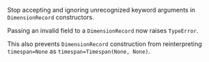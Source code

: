 Stop accepting and ignoring unrecognized keyword arguments in `DimensionRecord` constructors.

Passing an invalid field to a `DimensionRecord` now raises `TypeError`.

This also prevents `DimensionRecord` construction from reinterpreting `timespan=None` as `timespan=Timespan(None, None)`.
